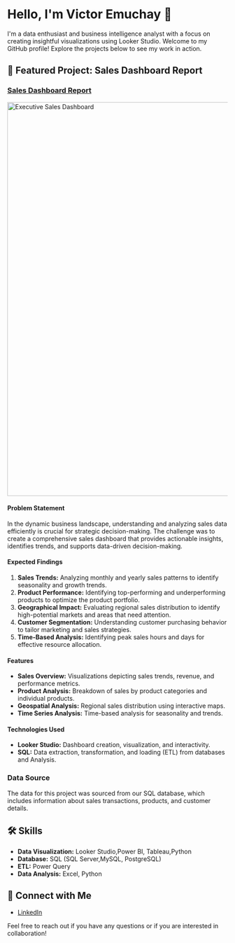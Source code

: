 # Hello, I'm Victor Emuchay 👋

I'm a data enthusiast and business intelligence analyst with a focus on creating insightful visualizations using Looker Studio. Welcome to my GitHub profile! Explore the projects below to see my work in action.

## 🚀 Featured Project: Sales Dashboard Report

### [Sales Dashboard Report]([link-to-sales-dashboard](https://lookerstudio.google.com/u/0/reporting/b0692bbc-42d0-46ba-8120-2eb58ddcee65/page/OUOeD))
<img width="900" alt="Executive Sales Dashboard" src="https://github.com/Victor7615/Sales-Analysis/assets/92019004/2df9bec1-e791-401b-a902-fd4ac49242f8">


#### Problem Statement
In the dynamic business landscape, understanding and analyzing sales data efficiently is crucial for strategic decision-making. The challenge was to create a comprehensive sales dashboard that provides actionable insights, identifies trends, and supports data-driven decision-making.

#### Expected Findings
1. **Sales Trends:** Analyzing monthly and yearly sales patterns to identify seasonality and growth trends.
2. **Product Performance:** Identifying top-performing and underperforming products to optimize the product portfolio.
3. **Geographical Impact:** Evaluating regional sales distribution to identify high-potential markets and areas that need attention.
4. **Customer Segmentation:** Understanding customer purchasing behavior to tailor marketing and sales strategies.
5. **Time-Based Analysis:** Identifying peak sales hours and days for effective resource allocation.

#### Features
- **Sales Overview:** Visualizations depicting sales trends, revenue, and performance metrics.
- **Product Analysis:** Breakdown of sales by product categories and individual products.
- **Geospatial Analysis:** Regional sales distribution using interactive maps.
- **Time Series Analysis:** Time-based analysis for seasonality and trends.

#### Technologies Used
- **Looker Studio:** Dashboard creation, visualization, and interactivity.
- **SQL:** Data extraction, transformation, and loading (ETL) from databases and Analysis.

### Data Source
The data for this project was sourced from our SQL database, which includes information about sales transactions, products, and customer details.

## 🛠️ Skills

- **Data Visualization:** Looker Studio,Power BI, Tableau,Python
- **Database:** SQL (SQL Server,MySQL, PostgreSQL)
- **ETL:** Power Query
- **Data Analysis:** Excel, Python

## 🔗 Connect with Me

- [LinkedIn](https://www.linkedin.com/in/victoremuchay/)


Feel free to reach out if you have any questions or if you are interested in collaboration!

